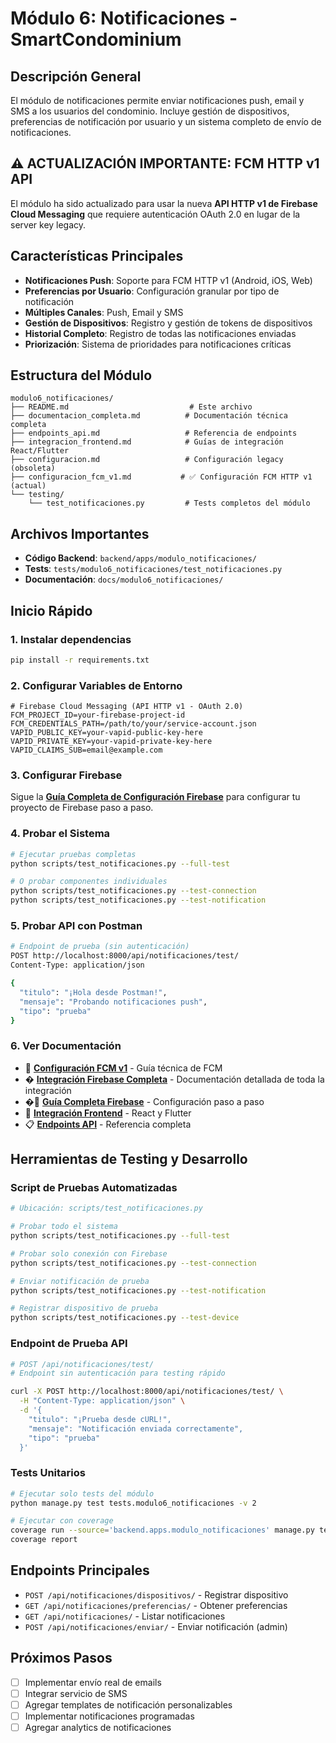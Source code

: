 # Módulo 6: Notificaciones - SmartCondominium

## Descripción General

El módulo de notificaciones permite enviar notificaciones push, email y SMS a los usuarios del condominio. Incluye gestión de dispositivos, preferencias de notificación por usuario y un sistema completo de envío de notificaciones.

## ⚠️ ACTUALIZACIÓN IMPORTANTE: FCM HTTP v1 API

El módulo ha sido actualizado para usar la nueva **API HTTP v1 de Firebase Cloud Messaging** que requiere autenticación OAuth 2.0 en lugar de la server key legacy.

## Características Principales

- **Notificaciones Push**: Soporte para FCM HTTP v1 (Android, iOS, Web)
- **Preferencias por Usuario**: Configuración granular por tipo de notificación
- **Múltiples Canales**: Push, Email y SMS
- **Gestión de Dispositivos**: Registro y gestión de tokens de dispositivos
- **Historial Completo**: Registro de todas las notificaciones enviadas
- **Priorización**: Sistema de prioridades para notificaciones críticas

## Estructura del Módulo

```
modulo6_notificaciones/
├── README.md                           # Este archivo
├── documentacion_completa.md          # Documentación técnica completa
├── endpoints_api.md                   # Referencia de endpoints
├── integracion_frontend.md            # Guías de integración React/Flutter
├── configuracion.md                   # Configuración legacy (obsoleta)
├── configuracion_fcm_v1.md           # ✅ Configuración FCM HTTP v1 (actual)
└── testing/
    └── test_notificaciones.py         # Tests completos del módulo
```

## Archivos Importantes

- **Código Backend**: `backend/apps/modulo_notificaciones/`
- **Tests**: `tests/modulo6_notificaciones/test_notificaciones.py`
- **Documentación**: `docs/modulo6_notificaciones/`

## Inicio Rápido

### 1. Instalar dependencias
```bash
pip install -r requirements.txt
```

### 2. Configurar Variables de Entorno
```env
# Firebase Cloud Messaging (API HTTP v1 - OAuth 2.0)
FCM_PROJECT_ID=your-firebase-project-id
FCM_CREDENTIALS_PATH=/path/to/your/service-account.json
VAPID_PUBLIC_KEY=your-vapid-public-key-here
VAPID_PRIVATE_KEY=your-vapid-private-key-here
VAPID_CLAIMS_SUB=email@example.com
```

### 3. Configurar Firebase
Sigue la **[Guía Completa de Configuración Firebase](guia_configuracion_firebase.md)** para configurar tu proyecto de Firebase paso a paso.

### 4. Probar el Sistema
```bash
# Ejecutar pruebas completas
python scripts/test_notificaciones.py --full-test

# O probar componentes individuales
python scripts/test_notificaciones.py --test-connection
python scripts/test_notificaciones.py --test-notification
```

### 5. Probar API con Postman
```bash
# Endpoint de prueba (sin autenticación)
POST http://localhost:8000/api/notificaciones/test/
Content-Type: application/json

{
  "titulo": "¡Hola desde Postman!",
  "mensaje": "Probando notificaciones push",
  "tipo": "prueba"
}
```

### 6. Ver Documentación
- 📖 **[Configuración FCM v1](configuracion_fcm_v1.md)** - Guía técnica de FCM
- � **[Integración Firebase Completa](../../integracion_firebase_completa.md)** - Documentación detallada de toda la integración
- �🚀 **[Guía Completa Firebase](guia_configuracion_firebase.md)** - Configuración paso a paso
- 🔌 **[Integración Frontend](integracion_frontend.md)** - React y Flutter
- 📋 **[Endpoints API](endpoints_api.md)** - Referencia completa

## Herramientas de Testing y Desarrollo

### Script de Pruebas Automatizadas
```bash
# Ubicación: scripts/test_notificaciones.py

# Probar todo el sistema
python scripts/test_notificaciones.py --full-test

# Probar solo conexión con Firebase
python scripts/test_notificaciones.py --test-connection

# Enviar notificación de prueba
python scripts/test_notificaciones.py --test-notification

# Registrar dispositivo de prueba
python scripts/test_notificaciones.py --test-device
```

### Endpoint de Prueba API
```bash
# POST /api/notificaciones/test/
# Endpoint sin autenticación para testing rápido

curl -X POST http://localhost:8000/api/notificaciones/test/ \
  -H "Content-Type: application/json" \
  -d '{
    "titulo": "¡Prueba desde cURL!",
    "mensaje": "Notificación enviada correctamente",
    "tipo": "prueba"
  }'
```

### Tests Unitarios
```bash
# Ejecutar solo tests del módulo
python manage.py test tests.modulo6_notificaciones -v 2

# Ejecutar con coverage
coverage run --source='backend.apps.modulo_notificaciones' manage.py test tests.modulo6_notificaciones
coverage report
```

## Endpoints Principales

- `POST /api/notificaciones/dispositivos/` - Registrar dispositivo
- `GET /api/notificaciones/preferencias/` - Obtener preferencias
- `GET /api/notificaciones/` - Listar notificaciones
- `POST /api/notificaciones/enviar/` - Enviar notificación (admin)

## Próximos Pasos

- [ ] Implementar envío real de emails
- [ ] Integrar servicio de SMS
- [ ] Agregar templates de notificación personalizables
- [ ] Implementar notificaciones programadas
- [ ] Agregar analytics de notificaciones